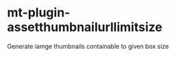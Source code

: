 mt-plugin-assetthumbnailurllimitsize
====================================

Generate iamge thumbnails containable to given box size

